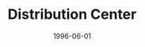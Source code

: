 ---
mission_id: dist15
slug: "distribution-center"
editorsChoice:
title: "Distribution Center"
authors: 
    - "Tim Smulders"
date: 1996-06-01
filename: "/missions/dist15.zip"
description: "Your copilot, Jan Ors, has stolen the Death Star plans, but has become trapped in an Imperial Distribution Center. Your job is to make your way through the center, find her and the plans, and escape with a stolen shuttle."
cover: "dist15.png"
levelReplaced:	JABSHIP
difficulty: yes
bm:	yes
fme: no
wax: no
three_do: no
voc: yes
gmd: no
vue: no
lfd: no
base: "New level from scratch" 
editors: "WDFUSE"

---